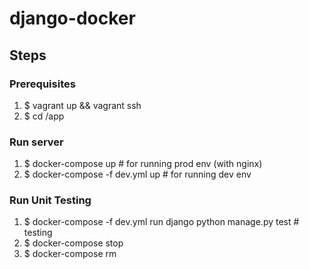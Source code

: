 # django-docker

## Steps
### Prerequisites

1. $ vagrant up && vagrant ssh
2. $ cd /app

### Run server

1. $ docker-compose up  # for running prod env (with nginx)
2. $ docker-compose -f dev.yml up  # for running dev env

### Run Unit Testing

1. $ docker-compose -f dev.yml run django python manage.py test # testing
2. $ docker-compose stop
3. $ docker-compose rm
